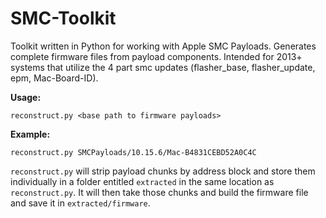 # SMC-Toolkit
Toolkit written in Python for working with Apple SMC Payloads. Generates complete firmware files from payload components. Intended for 2013+ systems that utilize the 4 part smc updates (flasher_base, flasher_update, epm, Mac-Board-ID).

__Usage:__
```
reconstruct.py <base path to firmware payloads>
```

__Example:__
```
reconstruct.py SMCPayloads/10.15.6/Mac-B4831CEBD52A0C4C
```

`reconstruct.py` will strip payload chunks by address block and store them individually in a folder entitled `extracted` in the same location as `reconstruct.py`. It will then take those chunks and build the firmware file and save it in `extracted/firmware`.
